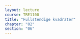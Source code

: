 ```yaml
---
layout: lecture
course: TRE1100
title: "Fullstendige kvadrater"
chapter: "02"
section: "06"
---
```

